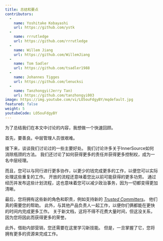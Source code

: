 ```yaml
---
title: 总结和要点
contributors:
  - 
    name: Yoshitake Kobayashi
    url: https://github.com/ystk
  - 
    name: rrrutledge
    url: https://github.com/rrrutledge
  - 
    name: Willem Jiang
    url: https://github.com/WillemJiang
  - 
    name: Tom Sadler
    url: https://github.com/tsadler1988
  - 
    name: Johannes Tigges
    url: https://github.com/lenucksi
  - 
    name: Tanzhongyi(Jerry Tan)
    url: https://github.com/tanzhongyi003
image: https://img.youtube.com/vi/LO5ouFdgyBY/mqdefault.jpg
featured: false
weight: 5
youtubeCode: LO5ouFdgyBY
---
```


<div class="paragraph">
<p>为了总结我们在本文中讨论的内容，我想做一个快速回顾。</p>
</div>
<div class="paragraph">
<p>首先，要善良。中层管理人员很艰难。</p>
</div>
<div class="paragraph">
<p>接下来，谈谈我们讨论过的一些主要好处。
我们讨论许多关于InnerSource如何消除瓶颈的方法。
我们还讨论了如何获得更多的责任并获得更多控制权，成为一名中层经理。</p>
</div>
<div class="paragraph">
<p>而且，您可以与同行进行更多协作，以更少的钱完成更多的工作，以便您可以实际处理这些重复的工作。
开放的流程还意味着您比以前可能获得的更多功劳。
通过经历并发布这些计划流程，这也意味着您可以减少政治事务，因为一切都变得更加清晰。</p>
</div>
<div class="paragraph">
<p>最后，您将拥有这些新的角色和职责，例如支持新的 <a href="https://innersourcecommons.org/zh/learn/learning-path/trusted-committer"><em>Trusted Committers</em></a>。
他们真的需要您的帮助。
此外，与其他产品负责人一起工作，以便你们俩都能在更快的时间内完成更多工作。
关于新文档，这将不得不花费大量时间，但这没关系，因为您将因此而获得更多的荣誉。</p>
</div>
<div class="paragraph">
<p>此外，借助内部营销，您还需要在这里学习新技能。
但是，一旦掌握了它，您将拥有更多的资源来完成工作。</p>
</div>
<!--- This file autogenerated from https://github.com/InnerSourceCommons/InnerSourceLearningPath/blob/main/scripts -->